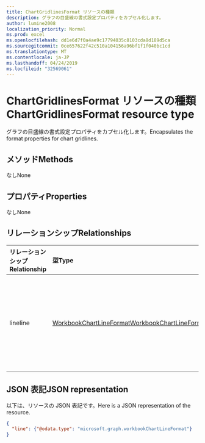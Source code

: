 ```yaml
---
title: ChartGridlinesFormat リソースの種類
description: グラフの目盛線の書式設定プロパティをカプセル化します。
author: lumine2008
localization_priority: Normal
ms.prod: excel
ms.openlocfilehash: dd1e6d7f0a4ae9c17794035c8103cda8d189d5ca
ms.sourcegitcommit: 0ce657622f42c510a104156a96bf1f1f040bc1cd
ms.translationtype: MT
ms.contentlocale: ja-JP
ms.lasthandoff: 04/24/2019
ms.locfileid: "32569061"
---
```

# <a name="chartgridlinesformat-resource-type"></a><span data-ttu-id="094cf-103">ChartGridlinesFormat リソースの種類</span><span class="sxs-lookup"><span data-stu-id="094cf-103">ChartGridlinesFormat resource type</span></span>

<span data-ttu-id="094cf-104">グラフの目盛線の書式設定プロパティをカプセル化します。</span><span class="sxs-lookup"><span data-stu-id="094cf-104">Encapsulates the format properties for chart gridlines.</span></span>


## <a name="methods"></a><span data-ttu-id="094cf-105">メソッド</span><span class="sxs-lookup"><span data-stu-id="094cf-105">Methods</span></span>
<span data-ttu-id="094cf-106">なし</span><span class="sxs-lookup"><span data-stu-id="094cf-106">None</span></span>

## <a name="properties"></a><span data-ttu-id="094cf-107">プロパティ</span><span class="sxs-lookup"><span data-stu-id="094cf-107">Properties</span></span>
<span data-ttu-id="094cf-108">なし</span><span class="sxs-lookup"><span data-stu-id="094cf-108">None</span></span>

## <a name="relationships"></a><span data-ttu-id="094cf-109">リレーションシップ</span><span class="sxs-lookup"><span data-stu-id="094cf-109">Relationships</span></span>
| <span data-ttu-id="094cf-110">リレーションシップ</span><span class="sxs-lookup"><span data-stu-id="094cf-110">Relationship</span></span> | <span data-ttu-id="094cf-111">型</span><span class="sxs-lookup"><span data-stu-id="094cf-111">Type</span></span>   |<span data-ttu-id="094cf-112">説明</span><span class="sxs-lookup"><span data-stu-id="094cf-112">Description</span></span>|
|:---------------|:--------|:----------|
|<span data-ttu-id="094cf-113">line</span><span class="sxs-lookup"><span data-stu-id="094cf-113">line</span></span>|[<span data-ttu-id="094cf-114">WorkbookChartLineFormat</span><span class="sxs-lookup"><span data-stu-id="094cf-114">WorkbookChartLineFormat</span></span>](chartlineformat.md)|<span data-ttu-id="094cf-115">グラフの線の書式設定を表します。</span><span class="sxs-lookup"><span data-stu-id="094cf-115">Represents chart line formatting.</span></span> <span data-ttu-id="094cf-116">値の取得のみ可能です。</span><span class="sxs-lookup"><span data-stu-id="094cf-116">Read-only.</span></span>|


## <a name="json-representation"></a><span data-ttu-id="094cf-117">JSON 表記</span><span class="sxs-lookup"><span data-stu-id="094cf-117">JSON representation</span></span>

<span data-ttu-id="094cf-118">以下は、リソースの JSON 表記です。</span><span class="sxs-lookup"><span data-stu-id="094cf-118">Here is a JSON representation of the resource.</span></span>

<!--{
  "blockType": "resource",
  "optionalProperties": [],
  "baseType": "microsoft.graph.entity",
  "@odata.type": "microsoft.graph.workbookChartGridlinesFormat"
}-->

```json
{
  "line": {"@odata.type": "microsoft.graph.workbookChartLineFormat"}
}
```


<!-- uuid: 8fcb5dbc-d5aa-4681-8e31-b001d5168d79
2015-10-25 14:57:30 UTC -->
<!-- {
  "type": "#page.annotation",
  "description": "ChartGridlinesFormat resource",
  "keywords": "",
  "section": "documentation",
  "tocPath": ""
}-->
